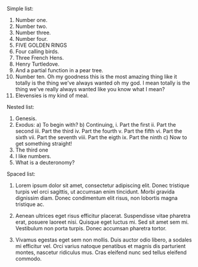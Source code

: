 Simple list:

 1. Number one.
 2. Number two.
 3. Number three.
 4. Number four.
 5. FIVE GOLDEN RINGS
 6. Four calling birds.
 7. Three French Hens.
 8. Henry Turtledove.
 9. And a partial function in a pear tree.
 10. Number ten. Oh my goodness this is the most amazing thing like it
    totally is the thing we've always wanted oh my god. I mean totally is
    the thing we've really always wanted like you know what I mean?
 11. Elevensies is my kind of meal.

Nested list:

 1. Genesis.
 2. Exodus:
     a) To begin with?
     b) Continuing,
         i. Part the first
         ii. Part the second
         iii. Part the third
         iv. Part the fourth
         v. Part the fifth
         vi. Part the sixth
         vii. Part the seventh
         viii. Part the eigth
         ix. Part the ninth
     c) Now to get something straight!
 3. The third one
 4. I like numbers.
 5. What is a deuteronomy?

Spaced list:

 1. Lorem ipsum dolor sit amet, consectetur adipiscing elit. Donec
    tristique turpis vel orci sagittis, ut accumsan enim tincidunt. Morbi
    gravida dignissim diam. Donec condimentum elit risus, non lobortis
    magna tristique ac.

 2. Aenean ultrices eget risus efficitur placerat. Suspendisse vitae
    pharetra erat, posuere laoreet nisi. Quisque eget luctus mi. Sed sit
    amet sem mi. Vestibulum non porta turpis. Donec accumsan pharetra
    tortor.

 3. Vivamus egestas eget sem non mollis. Duis auctor odio libero, a sodales
    mi efficitur vel. Orci varius natoque penatibus et magnis dis
    parturient montes, nascetur ridiculus mus. Cras eleifend nunc sed
    tellus eleifend commodo.


